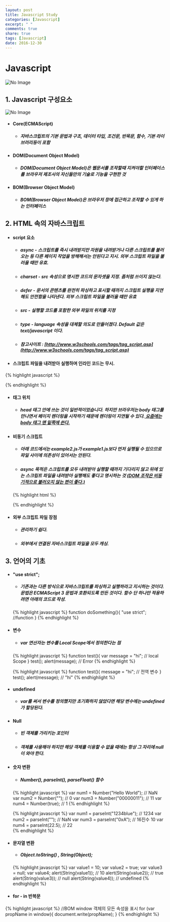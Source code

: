 ```yaml
---
layout: post
title: Javascript Study
categories: [Javascript]
excerpt: " "
comments: true
share: true
tags: [Javascript]
date: 2016-12-30
---
```


# **Javascript**
![No Image](/assets/20161230/javascript.PNG)

## 1. Javascript 구성요소
![No Image](/assets/20161230/javascript_element.png)

- #### Core(ECMAScript)
  - ##### 자바스크립트의 기본 문법과 구조, 데이터 타입, 조건문, 반목문, 함수, 기본 라이브러리등이 포함
- #### DOM(Document Object Model)
  - ##### DOM(Document Object Model)은 웹문서를 조작할때 지켜야할 인터페이스를 브라우저 제조사의 자신들만의 기술로 기능을 구현한 것
- #### BOM(Browser Object Model)
  - ##### BOM(Browser Object Model)은 브라우저 창에 접근하고 조작할 수 있게 하는 인터페이스

## 2. HTML 속의 자바스크립트
- #### script 요소
  - ##### async - 스크립트를 즉시 내려받지만 자원을 내려받거나 다른 스크립트를 불러오는 등 다른 페이지 작업을 방해해서는 안된다고 지시. 외부 스크립트 파일을 불러올 때만 유효.
  - ##### charset - src 속성으로 명시한 코드의 문자셋을 지정. 좀처럼 쓰이지 않는다.
  - ##### defer - 문서의 콘텐츠를 완전히 파싱하고 표시할 때까지 스크립트 실행을 지연해도 안전함을 나타낸다.  외부 스크립트 파일을 불러올 떄만 유효
  - ##### src - 실행할 코드를 포함한 외부 파일의 위치를 지정
  - ##### type - language 속성을 대체할 의도로 만들어졌다. Default 값은 text/javascript 이다.
  - ##### 참고사이트 :  [http://www.w3schools.com/tags/tag_script.asp](http://www.w3schools.com/tags/tag_script.asp)

- #### 스크립트 파일을 내려받아 실행하며 인라인 코드는 무시.
{% highlight javascript %}
<script type="text/javascript" src="dummy.js">alert('hello')</script>
{% endhighlight %}

- #### 태그 위치
  - ##### head 태그 안에 쓰는 것이 일반적이었습니다. 하지만 브라우저는 body 태그를 만나면서 페이지 렌더링을 시작하기 때문에 렌더링이 지연될 수 있다.<U> 요즘에는 body 태그 맨 밑쪽에 쓴다.</U>

- #### 비동기 스크립트
  - ##### 아래 코드에서는 example2.js가 example1.js보다 먼저 실행될 수 있으므로 파일 사이에 의존성이 있어서는 안된다.
  - ##### async 목적은 스크립트를 모두 내려받아 실행할 때까지 기다리지 않고 뒤에 있는 스크립트 파일을 내려받아 실행해도 좋다고 명시하는 것 <U>(DOM 조작은 비동기적으로 불러오지 않는 편이 좋다.)</U>
  {% highlight html %}
  <script type="text/javascript" async src="example1.js"></script>
  <script type="text/javascript" async src="example2.js"></script>
  {% endhighlight %}

- #### 외부 스크립트 파일 장점
  - ##### 관리하기 쉽다.
  - ##### 외부에서 연결된 자바스크립트 파일을 모두 캐싱.

## 3. 언어의 기초
- #### "use strict";
  - ##### 기존과는 다른 방식으로 자바스크립트를 파싱하고 실행하라고 지시하는 것이다. 문법은 ECMAScript 3 문법과 호환되도록 만든 것이다. 함수 단 하나만 적용하려면 아래의 코드로 작성.
  {% highlight javascript %}
  function doSomething(){
    "use strict";
    //function
  }
  {% endhighlight %}
- #### 변수
  - ##### var 연산자는 변수를 Local Scope에서 정의한다는 점
  {% highlight javascript %}
  function test(){
    var message = "hi";  // local Scope
  }
  test();
  alert(message); // Error
  {% endhighlight %}

  {% highlight javascript %}
  function test(){
    message = "hi";  //  전역 변수
  }
  test();
  alert(message); // "hi"
  {% endhighlight %}

- #### undefined
  - ##### var를 써서 변수를 정의했지만 초기화하지 않았다면 해당 변수에는 undefined가 할당된다.

- #### Null
  - ##### 빈 객체를 가리키는 포인터
  - ##### 객체를 사용해야 하지만 해당 객체를 이용할 수 없을 때에는 항상 그 자리에 null이 와야 한다.

- #### 숫자 변환
  - ##### Number(), parseInt(), parseFloat() 함수
  {% highlight javascript %}
  var num1 = Number("Hello World"); // NaN
  var num2 = Number(""); // 0
  var num3 = Number("00000011"); // 11
  var num4 = Number(true); // 1
  {% endhighlight %}

  {% highlight javascript %}
  var num1 = parseInt("1234blue"); // 1234
  var num2 = parseInt(""); // NaN
  var num3 = parseInt("0xA"); // 16진수 10
  var num4 = parseInt(22.5); // 22  
  {% endhighlight %}

- #### 문자열 변환
    - ##### Object.toString() , String(Object);
    {% highlight javascript %}
    var value1 = 10;
    var value2 = true;
    var value3 = null;
    var value4;
    alert(String(value1)); // 10
    alert(String(value2)); // true
    alert(String(value3)); // null
    alert(String(value4)); // undefined
    {% endhighlight %}

- #### for - in 반복문
{% highlight javascript %}
//BOM window 객체의 모든 속성을 표시
for (var propName in window){
  document.write(propName);
}
{% endhighlight %}
